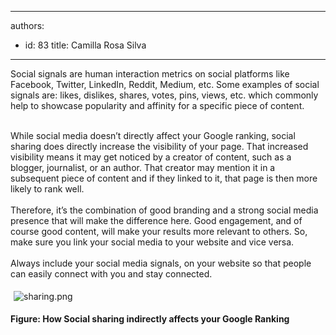 

---
authors:
  - id: 83
    title: Camilla Rosa Silva
---




<span class='intro'> ​Social signals are human interaction metrics on social platforms like Facebook, Twitter, LinkedIn, Reddit, Medium, etc. Some examples of social signals are&#58;&#160;likes, dislikes, shares, votes, pins, views, etc. which commonly help to showcase popularity and affinity for a specific piece of content.<br><br><div>While social media doesn’t directly affect your Google ranking, social sharing does directly increase the visibility of your page. That increased visibility means it may get noticed by a creator of content, such as a blogger, journalist, or an author. That creator may mention it in a subsequent piece of content and if they linked to it, that page is then more likely to rank well.<div><br>Therefore, it’s the combination of good branding and a strong social media presence that will make the difference here. Good engagement, and of course good content, will make your results more relevant to others. So, make sure you link your social media to your website and vice versa.<br><br></div><div>Always include your social media signals, on your website so that people can easily connect with you and stay connected.<br></div></div> </span>

<dl class="ssw15-rteElement-ImageArea"><img src="/SiteAssets/do-you-know-anything-about-brand-power-and-social-signals/sharing.png" alt="sharing.png" style="margin&#58;5px;" /></dl><dl class="ssw15-rteElement-ImageArea"><strong>Figure&#58; How Social sharing indirectly affects your Google Ranking</strong><br></dl>


